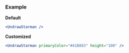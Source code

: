 ### Example

**Default**
```jsx
<UndrawStarman />
```

**Customized**
```jsx
<UndrawStarman primaryColor="#41B883" height="100" />
```
